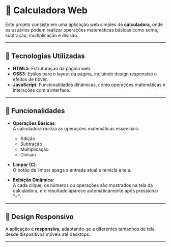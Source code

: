 # 🧮 **Calculadora Web**

Este projeto consiste em uma aplicação web simples de **calculadora**, onde os usuários podem realizar operações matemáticas básicas como soma, subtração, multiplicação e divisão.

---

## 🚀 **Tecnologias Utilizadas**

- **HTML5**: Estruturação da página web.
- **CSS3**: Estilos para o layout da página, incluindo design responsivo e efeitos de hover.
- **JavaScript**: Funcionalidades dinâmicas, como operações matemáticas e interações com a interface.

---

## 🔧 **Funcionalidades**

- **Operações Básicas**:  
  A calculadora realiza as operações matemáticas essenciais:
  - Adição
  - Subtração
  - Multiplicação
  - Divisão

- **Limpar (C)**:  
  O botão de limpar apaga a entrada atual e reinicia a tela.

- **Exibição Dinâmica**:  
  A cada clique, os números ou operações são mostrados na tela da calculadora, e o resultado aparece automaticamente após pressionar "=".

---

## 📱 **Design Responsivo**

A aplicação é **responsiva**, adaptando-se a diferentes tamanhos de tela, desde dispositivos móveis até desktops.

---
